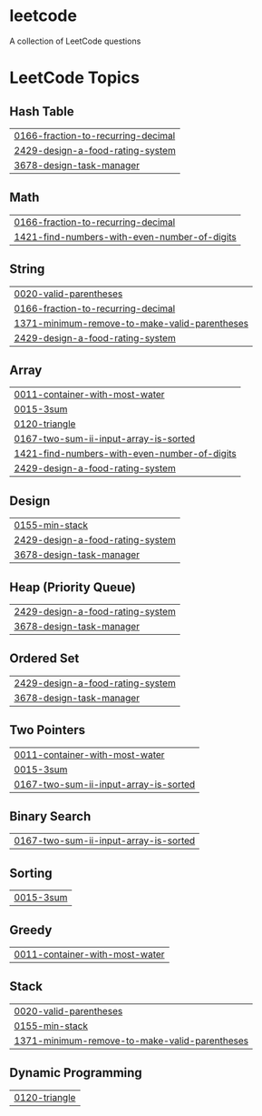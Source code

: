 # leetcode
A collection of LeetCode questions

<!---LeetCode Topics Start-->
# LeetCode Topics
## Hash Table
|  |
| ------- |
| [0166-fraction-to-recurring-decimal](https://github.com/RUTUPARNk/leetcode/tree/master/0166-fraction-to-recurring-decimal) |
| [2429-design-a-food-rating-system](https://github.com/RUTUPARNk/leetcode/tree/master/2429-design-a-food-rating-system) |
| [3678-design-task-manager](https://github.com/RUTUPARNk/leetcode/tree/master/3678-design-task-manager) |
## Math
|  |
| ------- |
| [0166-fraction-to-recurring-decimal](https://github.com/RUTUPARNk/leetcode/tree/master/0166-fraction-to-recurring-decimal) |
| [1421-find-numbers-with-even-number-of-digits](https://github.com/RUTUPARNk/leetcode/tree/master/1421-find-numbers-with-even-number-of-digits) |
## String
|  |
| ------- |
| [0020-valid-parentheses](https://github.com/RUTUPARNk/leetcode/tree/master/0020-valid-parentheses) |
| [0166-fraction-to-recurring-decimal](https://github.com/RUTUPARNk/leetcode/tree/master/0166-fraction-to-recurring-decimal) |
| [1371-minimum-remove-to-make-valid-parentheses](https://github.com/RUTUPARNk/leetcode/tree/master/1371-minimum-remove-to-make-valid-parentheses) |
| [2429-design-a-food-rating-system](https://github.com/RUTUPARNk/leetcode/tree/master/2429-design-a-food-rating-system) |
## Array
|  |
| ------- |
| [0011-container-with-most-water](https://github.com/RUTUPARNk/leetcode/tree/master/0011-container-with-most-water) |
| [0015-3sum](https://github.com/RUTUPARNk/leetcode/tree/master/0015-3sum) |
| [0120-triangle](https://github.com/RUTUPARNk/leetcode/tree/master/0120-triangle) |
| [0167-two-sum-ii-input-array-is-sorted](https://github.com/RUTUPARNk/leetcode/tree/master/0167-two-sum-ii-input-array-is-sorted) |
| [1421-find-numbers-with-even-number-of-digits](https://github.com/RUTUPARNk/leetcode/tree/master/1421-find-numbers-with-even-number-of-digits) |
| [2429-design-a-food-rating-system](https://github.com/RUTUPARNk/leetcode/tree/master/2429-design-a-food-rating-system) |
## Design
|  |
| ------- |
| [0155-min-stack](https://github.com/RUTUPARNk/leetcode/tree/master/0155-min-stack) |
| [2429-design-a-food-rating-system](https://github.com/RUTUPARNk/leetcode/tree/master/2429-design-a-food-rating-system) |
| [3678-design-task-manager](https://github.com/RUTUPARNk/leetcode/tree/master/3678-design-task-manager) |
## Heap (Priority Queue)
|  |
| ------- |
| [2429-design-a-food-rating-system](https://github.com/RUTUPARNk/leetcode/tree/master/2429-design-a-food-rating-system) |
| [3678-design-task-manager](https://github.com/RUTUPARNk/leetcode/tree/master/3678-design-task-manager) |
## Ordered Set
|  |
| ------- |
| [2429-design-a-food-rating-system](https://github.com/RUTUPARNk/leetcode/tree/master/2429-design-a-food-rating-system) |
| [3678-design-task-manager](https://github.com/RUTUPARNk/leetcode/tree/master/3678-design-task-manager) |
## Two Pointers
|  |
| ------- |
| [0011-container-with-most-water](https://github.com/RUTUPARNk/leetcode/tree/master/0011-container-with-most-water) |
| [0015-3sum](https://github.com/RUTUPARNk/leetcode/tree/master/0015-3sum) |
| [0167-two-sum-ii-input-array-is-sorted](https://github.com/RUTUPARNk/leetcode/tree/master/0167-two-sum-ii-input-array-is-sorted) |
## Binary Search
|  |
| ------- |
| [0167-two-sum-ii-input-array-is-sorted](https://github.com/RUTUPARNk/leetcode/tree/master/0167-two-sum-ii-input-array-is-sorted) |
## Sorting
|  |
| ------- |
| [0015-3sum](https://github.com/RUTUPARNk/leetcode/tree/master/0015-3sum) |
## Greedy
|  |
| ------- |
| [0011-container-with-most-water](https://github.com/RUTUPARNk/leetcode/tree/master/0011-container-with-most-water) |
## Stack
|  |
| ------- |
| [0020-valid-parentheses](https://github.com/RUTUPARNk/leetcode/tree/master/0020-valid-parentheses) |
| [0155-min-stack](https://github.com/RUTUPARNk/leetcode/tree/master/0155-min-stack) |
| [1371-minimum-remove-to-make-valid-parentheses](https://github.com/RUTUPARNk/leetcode/tree/master/1371-minimum-remove-to-make-valid-parentheses) |
## Dynamic Programming
|  |
| ------- |
| [0120-triangle](https://github.com/RUTUPARNk/leetcode/tree/master/0120-triangle) |
<!---LeetCode Topics End-->
